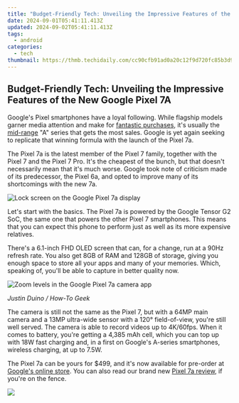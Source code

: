 ```yaml
---
title: "Budget-Friendly Tech: Unveiling the Impressive Features of the New Google Pixel 7A"
date: 2024-09-01T05:41:11.413Z
updated: 2024-09-02T05:41:11.413Z
tags:
  - android
categories:
  - tech
thumbnail: https://thmb.techidaily.com/cc90cfb91ad0a20c12f9d720fc85b3d9e0382268e1d979284c574fcec450998c.jpg
---
```


## Budget-Friendly Tech: Unveiling the Impressive Features of the New Google Pixel 7A

Google's Pixel smartphones have a loyal following. While flagship models garner media attention and make for [fantastic purchases](https://twitter-videos.techidaily.com/hot-takes-highlight-twitters-trending-topics-for-2024/), it's usually the [mid-range](https://sim-unlock.techidaily.com/top-10-vivo-y77t-android-sim-unlock-apk-by-drfone-android/) "A" series that gets the most sales. Google is yet again seeking to replicate that winning formula with the launch of the Pixel 7a.

 The Pixel 7a is the latest member of the Pixel 7 family, together with the Pixel 7 and the Pixel 7 Pro. It's the cheapest of the bunch, but that doesn't necessarily mean that it's much worse. Google took note of criticism made of its predecessor, the Pixel 6a, and opted to improve many of its shortcomings with the new 7a.

![Lock screen on the Google Pixel 7a display](https://static1.howtogeekimages.com/wordpress/wp-content/uploads/2023/05/Lock-screen-on-the-Google-Pixel-7a-display.jpg) 

 Let's start with the basics. The Pixel 7a is powered by the Google Tensor G2 SoC, the same one that powers the other Pixel 7 smartphones. This means that you can expect this phone to perform just as well as its more expensive relatives.

 There's a 6.1-inch FHD OLED screen that can, for a change, run at a 90Hz refresh rate. You also get 8GB of RAM and 128GB of storage, giving you enough space to store all your apps and many of your memories. Which, speaking of, you'll be able to capture in better quality now.

![Zoom levels in the Google Pixel 7a camera app](https://static1.howtogeekimages.com/wordpress/wp-content/uploads/2023/05/Zoom-levels-in-the-Google-Pixel-7a-camera-app.jpg) 

_Justin Duino / How-To Geek_

 The camera is still not the same as the Pixel 7, but with a 64MP main camera and a 13MP ultra-wide sensor with a 120° field-of-view, you're still well served. The camera is able to record videos up to 4K/60fps. When it comes to battery, you're getting a 4,385 mAh cell, which you can top up with 18W fast charging and, in a first on Google's A-series smartphones, wireless charging, at up to 7.5W.

 The Pixel 7a can be yours for $499, and it's now available for pre-order at [Google's online store](https://store.google.com/config/pixel%5F7a). You can also read our brand new [Pixel 7a review](https://youtube-lab.techidaily.com/nlocking-the-secrets-to-parallel-playback-prowess-for-2024/), if you're on the fence.

<ins class="adsbygoogle"
     style="display:block"
     data-ad-format="autorelaxed"
     data-ad-client="ca-pub-7571918770474297"
     data-ad-slot="1223367746"></ins>



<ins class="adsbygoogle"
     style="display:block"
     data-ad-client="ca-pub-7571918770474297"
     data-ad-slot="8358498916"
     data-ad-format="auto"
     data-full-width-responsive="true"></ins>



<!-- affiliate ads begin -->
<a href="https://store.massmailsoftware.com/order/checkout.php?PRODS=2069351&QTY=1&AFFILIATE=108875&CART=1"><img src="https://secure.avangate.com/images/merchant/dc87c13749315c7217cdc4ac692e704c/banera_for_partners-24_%282%29.jpg" border="0"></a>
<!-- affiliate ads end -->